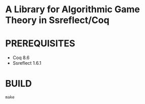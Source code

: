 # A Library for Algorithmic Game Theory in Ssreflect/Coq

# PREREQUISITES

* Coq 8.6
* Ssreflect 1.6.1

# BUILD

```make```
